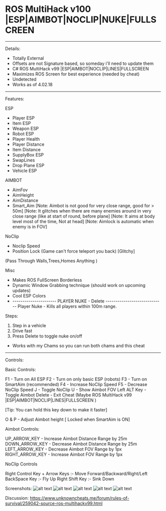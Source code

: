 
# ROS MultiHack v100 |ESP|AIMBOT|NOCLIP|NUKE|FULLSCREEN

-----------------------------------------------------------------------------------------------------------------------
Details:

+ Totally External
+ Offsets are not Signature based, so someday i'll need to update them
+ C# ROS MultiHack v99 |ESP|AIMBOT|NOCLIP|LINES|FULLSCREEN
+ Maximizes ROS Screen for best experience (needed by cheat)
+ Undetected
+ Works as of 4.02.18

-----------------------------------------------------------------------------------------------------------------------

Features:

ESP
+ Player ESP
+ Item ESP
+ Weapon ESP
+ Robot ESP
+ Player Health
+ Player Distance
+ Item Distance
+ SupplyBox ESP
+ SwapLines
+ Drop Plane ESP
+ Vehicle ESP

AIMBOT
+ AimFov
+ AimHeight
+ AimDistance
+ Smart_Aim
[Note: Aimbot is not good for very close range, good for > 50m]
[Note: It glitches when there are many enemies around in very close range (like at start of round, before plane]
[Note: It aims at body level most of the time, Not at head]
[Note: Aimlock is automatic when enemy is in FOV]

NoClip
+ Noclip Speed
+ Position Lock (Game can't force teleport you back) [Glitchy]

(Pass Through Walls,Trees,Homes Anything  )


Misc
+ Makes ROS FullScreen Borderless
+ Dynamic Window Grabbing technique (should work on upcoming updates)
+ Cool ESP Colors 
+ ---------------------- PLAYER NUKE - Delete -----------------------------
Player Nuke - Kills all players within 100m range.


Steps:
1. Step in a vehicle
2. Drive fast
3. Press Delete to toggle nuke on/off

+ Works with my Chams  so you can run both chams and this cheat

-----------------------------------------------------------------------------------------------------------------------

Controls:

Basic Controls:

F1 - Turn on All ESP
F2 - Turn on only basic ESP (robots)
F3 - Turn on SmartAim (recommended)
F4 - Increase NoClip Speed
F5 - Decrease NoClip Speed
J - Toggle NoClip
U - Show Aimbot FOV
Left ALT Key - Toggle Aimbot
Delete - Exit Cheat (Maybe ROS MultiHack v99 |ESP|AIMBOT|NOCLIP|LINES|FULLSCREEN )

[Tip: You can hold this key down to make it faster]

O & P - Adjust Aimbot height [ Locked when SmartAim is ON]

Aimbot Controls:

UP_ARROW_KEY - Increase Aimbot Distance Range by 25m
DOWN_ARROW_KEY - Decrease Aimbot Distance Range by 25m
LEFT_ARROW_KEY - Decrease Aimbot FOV Range by 1px
RIGHT_ARROW_KEY - Increase Aimbot FOV Range by 1px

NoClip Controls

Right Control Key + Arrow Keys :- Move Forward/Backward/Right/Left
BackSpace Key :- Fly Up
Right Shift Key :- Sink Down



Screenshots:
![alt text](https://i.imgur.com/kw3OfQj.jpg "Screenshot")
![alt text](https://i.imgur.com/zjJdaBZ.jpg "Screenshot")
![alt text](https://i.imgur.com/UiBDs3d.jpg "Screenshot")
![alt text](https://i.imgur.com/1HqXP5j.jpg "Screenshot")
![alt text](https://i.imgur.com/IGwjflD.jpg "Screenshot")


Discussion: https://www.unknowncheats.me/forum/rules-of-survival/259042-source-ros-multihackv99.html

